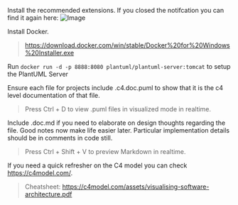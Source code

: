Install the recommended extensions.  If you closed the notifcation you can find it again here:
![Image](https://i.imgur.com/Yu6CVPI.png)

Install Docker.
>https://download.docker.com/win/stable/Docker%20for%20Windows%20Installer.exe

Run ```docker run -d -p 8888:8080 plantuml/plantuml-server:tomcat``` to setup the PlantUML Server

Ensure each file for projects include <file>.c4.doc.puml to show that it is the c4 level documentation of that file.

>Press Ctrl + D to view .puml files in visualized mode in realtime.


Include <file>.doc.md if you need to elaborate on design thoughts regarding the file.  Good notes now make life easier later.  Particular implementation details should be in comments in code still.

>Press Ctrl + Shift + V to preview Markdown in realtime.

If you need a quick refresher on the C4 model you can check https://c4model.com/.

>Cheatsheet: https://c4model.com/assets/visualising-software-architecture.pdf